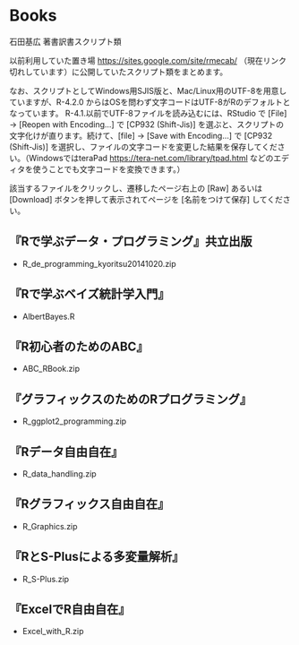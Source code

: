 # Books
石田基広 著書訳書スクリプト類

以前利用していた置き場 https://sites.google.com/site/rmecab/ （現在リンク切れしています）に公開していたスクリプト類をまとめます。

なお、スクリプトとしてWindows用SJIS版と、Mac/Linux用のUTF-8を用意していますが、R-4.2.0 からはOSを問わず文字コードはUTF-8がRのデフォルトとなっています。
R-4.1.以前でUTF-8ファイルを読み込むには、RStudio で [File] -> [Reopen with Encoding...] で [CP932 (Shift-Jis)] を選ぶと、スクリプトの文字化けが直ります。続けて、[file] -> [Save with Encoding...] で  [CP932 (Shift-Jis)] を選択し、ファイルの文字コードを変更した結果を保存してください。（WindowsではteraPad https://tera-net.com/library/tpad.html などのエディタを使うことでも文字コードを変換できます。）

該当するファイルをクリックし、遷移したページ右上の [Raw] あるいは [Download] ボタンを押して表示されてページを [名前をつけて保存] してください。


## 『Rで学ぶデータ・プログラミング』共立出版

- R_de_programming_kyoritsu20141020.zip



## 『Rで学ぶベイズ統計学入門』

- AlbertBayes.R 


## 『R初心者のためのABC』

- ABC_RBook.zip

## 『グラフィックスのためのRプログラミング』

- R_ggplot2_programming.zip


## 『Rデータ自由自在』

- R_data_handling.zip


## 『Rグラフィックス自由自在』

- R_Graphics.zip

## 『RとS-Plusによる多変量解析』

- R_S-Plus.zip


## 『ExcelでR自由自在』

- Excel_with_R.zip

